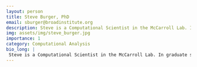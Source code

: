 ```yaml
---
layout: person
title: Steve Burger, PhD
email: sburger@broadinstitute.org
description: Steve is a Computational Scientist in the McCarroll Lab. In graduate school, he studied X-inactivation mosaicism and the effects of X-linked mutations in the human brain. His reserch interests ...
img: assets/img/steve_burger.jpg
importance: 1
category: Computational Analysis
bio_long: |
 Steve is a Computational Scientist in the McCarroll Lab. In graduate school, he studied X-inactivation mosaicism and the effects of X-linked mutations in the human brain. His reserch interests include identifying and interpreting genetic and gene expression features underlying human phenotypes.
---
```

